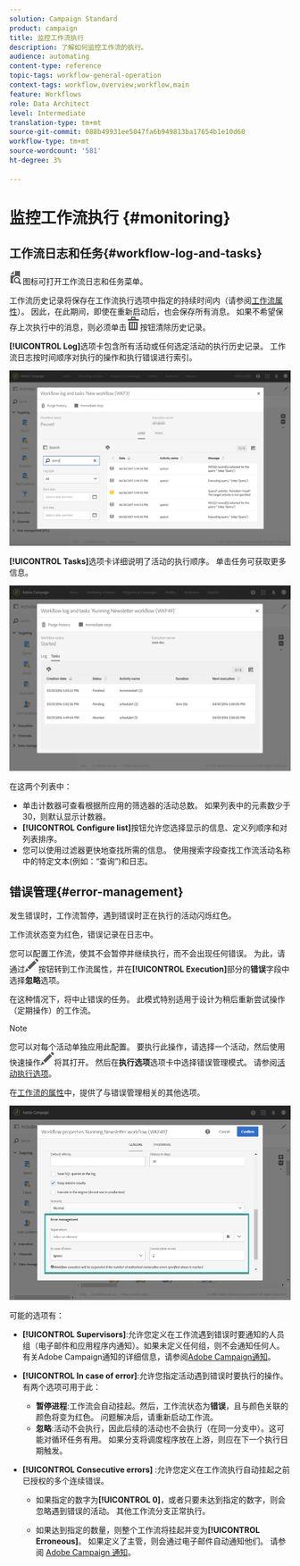 ```yaml
---
solution: Campaign Standard
product: campaign
title: 监控工作流执行
description: 了解如何监控工作流的执行。
audience: automating
content-type: reference
topic-tags: workflow-general-operation
context-tags: workflow,overview;workflow,main
feature: Workflows
role: Data Architect
level: Intermediate
translation-type: tm+mt
source-git-commit: 088b49931ee5047fa6b949813ba17654b1e10d60
workflow-type: tm+mt
source-wordcount: '581'
ht-degree: 3%

---
```



# 监控工作流执行 {#monitoring}

## 工作流日志和任务{#workflow-log-and-tasks}

![](assets/printpreview_darkgrey-24px.png)图标可打开工作流日志和任务菜单。

工作流历史记录将保存在工作流执行选项中指定的持续时间内（请参阅[工作流属性](../../automating/using/managing-execution-options.md)）。 因此，在此期间，即使在重新启动后，也会保存所有消息。 如果不希望保存上次执行中的消息，则必须单击![](assets/delete_darkgrey-24px.png)按钮清除历史记录。

**[!UICONTROL Log]**&#x200B;选项卡包含所有活动或任何选定活动的执行历史记录。 工作流日志按时间顺序对执行的操作和执行错误进行索引。

![](assets/wkf_execution_4.png)

**[!UICONTROL Tasks]**&#x200B;选项卡详细说明了活动的执行顺序。 单击任务可获取更多信息。

![](assets/wkf_execution_5.png)

在这两个列表中：

* 单击计数器可查看根据所应用的筛选器的活动总数。 如果列表中的元素数少于30，则默认显示计数器。
* **[!UICONTROL Configure list]**&#x200B;按钮允许您选择显示的信息、定义列顺序和对列表排序。
* 您可以使用过滤器更快地查找所需的信息。 使用搜索字段查找工作流活动名称中的特定文本(例如：“查询”)和日志。

## 错误管理{#error-management}

发生错误时，工作流暂停，遇到错误时正在执行的活动闪烁红色。

工作流状态变为红色，错误记录在日志中。

您可以配置工作流，使其不会暂停并继续执行，而不会出现任何错误。 为此，请通过![](assets/edit_darkgrey-24px.png)按钮转到工作流属性，并在&#x200B;**[!UICONTROL Execution]**&#x200B;部分的&#x200B;**错误**&#x200B;字段中选择&#x200B;**忽略**&#x200B;选项。

在这种情况下，将中止错误的任务。 此模式特别适用于设计为稍后重新尝试操作（定期操作）的工作流。

>[!NOTE]
>
>您可以对每个活动单独应用此配置。 要执行此操作，请选择一个活动，然后使用快速操作![](assets/edit_darkgrey-24px.png)将其打开。 然后在&#x200B;**执行选项**&#x200B;选项卡中选择错误管理模式。 请参阅[活动执行选项](../../automating/using/activity-properties.md)。

在[工作流的属性](../../automating/using/managing-execution-options.md)中，提供了与错误管理相关的其他选项。

![](assets/wkf_execution_error.png)

可能的选项有：

* **[!UICONTROL Supervisors]**:允许您定义在工作流遇到错误时要通知的人员组（电子邮件和应用程序内通知）。如果未定义任何组，则不会通知任何人。 有关Adobe Campaign通知的详细信息，请参阅[Adobe Campaign通知](../../administration/using/sending-internal-notifications.md)。

* **[!UICONTROL In case of error]**:允许您指定活动遇到错误时要执行的操作。有两个选项可用于此：

   * **暂停进程**:工作流会自动挂起。然后，工作流状态为&#x200B;**错误**，且与颜色关联的颜色将变为红色。 问题解决后，请重新启动工作流。
   * **忽略**:活动不会执行，因此后续的活动也不会执行（在同一分支中）。这可能对循环任务有用。 如果分支将调度程序放在上游，则应在下一个执行日期触发。

* **[!UICONTROL Consecutive errors]** :允许您定义在工作流执行自动挂起之前已授权的多个连续错误。

   * 如果指定的数字为&#x200B;**[!UICONTROL 0]**，或者只要未达到指定的数字，则会忽略遇到错误的活动。 其他工作流分支正常执行。

   * 如果达到指定的数量，则整个工作流将挂起并变为&#x200B;**[!UICONTROL Erroneous]**。 如果定义了主管，则会通过电子邮件自动通知他们。 请参阅 [Adobe Campaign 通知](../../administration/using/sending-internal-notifications.md)。
